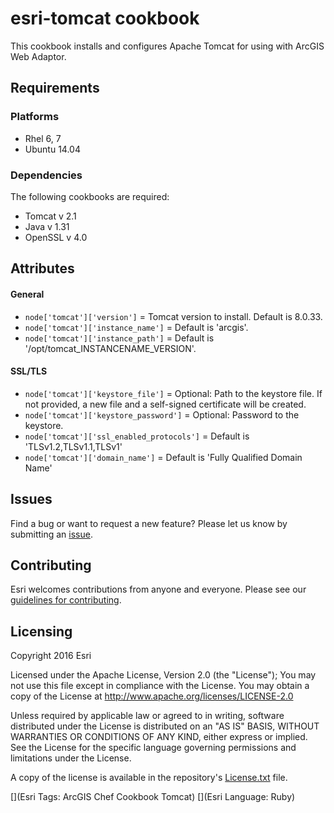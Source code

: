 esri-tomcat cookbook
====================

This cookbook installs and configures Apache Tomcat for using with ArcGIS Web Adaptor.

Requirements
------------

### Platforms
* Rhel 6, 7
* Ubuntu 14.04

### Dependencies
The following cookbooks are required:
* Tomcat v 2.1
* Java v 1.31
* OpenSSL v 4.0

Attributes
----------
#### General
* `node['tomcat']['version']` = Tomcat version to install. Default is 8.0.33.
* `node['tomcat']['instance_name']` = Default is 'arcgis'.
* `node['tomcat']['instance_path']` = Default is '/opt/tomcat_INSTANCENAME_VERSION'.

#### SSL/TLS
* `node['tomcat']['keystore_file']` = Optional: Path to the keystore file. If not provided, a new file and a self-signed certificate will be created.
* `node['tomcat']['keystore_password']` = Optional: Password to the keystore.
* `node['tomcat']['ssl_enabled_protocols']` = Default is 'TLSv1.2,TLSv1.1,TLSv1'
* `node['tomcat']['domain_name']` = Default is 'Fully Qualified Domain Name'

## Issues

Find a bug or want to request a new feature?  Please let us know by submitting an [issue](https://github.com/Esri/arcgis-cookbook/issues).

## Contributing

Esri welcomes contributions from anyone and everyone. Please see our [guidelines for contributing](https://github.com/esri/contributing).

Licensing
---------

Copyright 2016 Esri

Licensed under the Apache License, Version 2.0 (the "License");
You may not use this file except in compliance with the License.
You may obtain a copy of the License at
   http://www.apache.org/licenses/LICENSE-2.0

Unless required by applicable law or agreed to in writing, software
distributed under the License is distributed on an "AS IS" BASIS,
WITHOUT WARRANTIES OR CONDITIONS OF ANY KIND, either express or implied.
See the License for the specific language governing permissions and
limitations under the License.

A copy of the license is available in the repository's [License.txt](https://github.com/Esri/arcgis-cookbook/blob/master/License.txt?raw=true) file.

[](Esri Tags: ArcGIS Chef Cookbook Tomcat)
[](Esri Language: Ruby)

